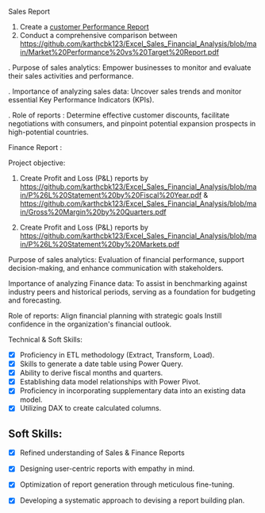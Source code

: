Sales Report



1. Create a [customer Performance Report](https://github.com/karthcbk123/Excel_Sales_Financial_Analysis/blob/main/Customer%20Performance%20Report.pdf)
2.  Conduct a comprehensive comparison between https://github.com/karthcbk123/Excel_Sales_Financial_Analysis/blob/main/Market%20Performance%20vs%20Target%20Report.pdf


.     Purpose of sales analytics: Empower businesses to monitor and evaluate their sales activities and performance.

 .    Importance of analyzing sales data: Uncover sales trends and monitor essential Key Performance Indicators (KPIs).

 .     Role of reports  : Determine effective customer discounts, facilitate negotiations with consumers, and pinpoint potential expansion prospects in high-potential countries.

   
Finance Report :


Project objective:

 
1. Create Profit and Loss (P&L) reports by https://github.com/karthcbk123/Excel_Sales_Financial_Analysis/blob/main/P%26L%20Statement%20by%20Fiscal%20Year.pdf & https://github.com/karthcbk123/Excel_Sales_Financial_Analysis/blob/main/Gross%20Margin%20by%20Quarters.pdf

2.  Create Profit and Loss (P&L) reports by  https://github.com/karthcbk123/Excel_Sales_Financial_Analysis/blob/main/P%26L%20Statement%20by%20Markets.pdf
  

Purpose of sales analytics: Evaluation of financial performance, support decision-making, and enhance communication with stakeholders.

Importance of analyzing Finance data: To assist in benchmarking against industry peers and historical periods, serving as a foundation for budgeting and forecasting.

Role of reports: Align financial planning with strategic goals Instill confidence in the organization's financial outlook.


Technical & Soft Skills:
- [x]	Proficiency in ETL methodology (Extract, Transform, Load).
- [x]	Skills to generate a date table using Power Query.
- [x]	Ability to derive fiscal months and quarters.
- [x]	Establishing data model relationships with Power Pivot.
- [x]	Proficiency in incorporating supplementary data into an existing data model.
- [x]	Utilizing DAX to create calculated columns.

## Soft Skills:
- [x]	Refined understanding of Sales & Finance Reports
- [x]	Designing user-centric reports with empathy in mind.
- [x]	Optimization of report generation through meticulous fine-tuning.
- [x]	Developing a systematic approach to devising a report building plan.

      
